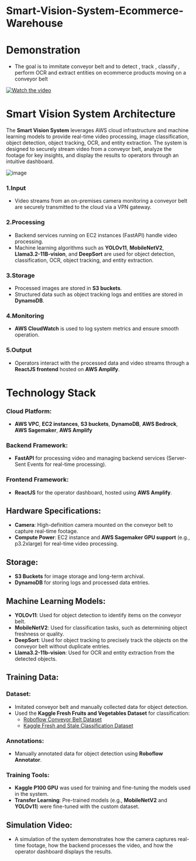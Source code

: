 # Smart-Vision-System-Ecommerce-Warehouse

# Demonstration 

* The goal is to immitate conveyor belt and to detect , track , classify , perform OCR and extract entities on ecommerce products moving on a conveyor belt
  
[![Watch the video](https://img.youtube.com/vi/Z_sjBRmlVX8/0.jpg)](https://youtu.be/Z_sjBRmlVX8?t=2s)

# Smart Vision System Architecture

The **Smart Vision System** leverages AWS cloud infrastructure and machine learning models to provide real-time video processing, image classification, object detection, object tracking, OCR, and entity extraction. The system is designed to securely stream video from a conveyor belt, analyze the footage for key insights, and display the results to operators through an intuitive dashboard.

![image](https://github.com/user-attachments/assets/b7ffe4ad-b97f-46a7-84f9-843e932c54e8)


### 1.Input
- Video streams from an on-premises camera monitoring a conveyor belt are securely transmitted to the cloud via a VPN gateway.

### 2.Processing
- Backend services running on EC2 instances (FastAPI) handle video processing.
- Machine learning algorithms such as **YOLOv11**, **MobileNetV2**, **Llama3.2-11B-vision**, and **DeepSort** are used for object detection, classification, OCR, object tracking, and entity extraction.

### 3.Storage
- Processed images are stored in **S3 buckets**.
- Structured data such as object tracking logs and entities are stored in **DynamoDB**.

### 4.Monitoring
- **AWS CloudWatch** is used to log system metrics and ensure smooth operation.

### 5.Output
- Operators interact with the processed data and video streams through a **ReactJS frontend** hosted on **AWS Amplify**.


# Technology Stack

### Cloud Platform:
- **AWS VPC**, **EC2 instances**, **S3 buckets**, **DynamoDB**, **AWS Bedrock**, **AWS Sagemaker**, **AWS Amplify**

### Backend Framework:
- **FastAPI** for processing video and managing backend services (Server-Sent Events for real-time processing).

### Frontend Framework:
- **ReactJS** for the operator dashboard, hosted using **AWS Amplify**.

## Hardware Specifications:
- **Camera**: High-definition camera mounted on the conveyor belt to capture real-time footage.
- **Compute Power**: EC2 instance and **AWS Sagemaker GPU support** (e.g., p3.2xlarge) for real-time video processing.

## Storage:
- **S3 Buckets** for image storage and long-term archival.
- **DynamoDB** for storing logs and processed data entries.

## Machine Learning Models:
- **YOLOv11**: Used for object detection to identify items on the conveyor belt.
- **MobileNetV2**: Used for classification tasks, such as determining object freshness or quality.
- **DeepSort**: Used for object tracking to precisely track the objects on the conveyor belt without duplicate entries.
- **Llama3.2-11b-vision**: Used for OCR and entity extraction from the detected objects.

## Training Data:

### Dataset:
- Imitated conveyor belt and manually collected data for object detection.
- Used the **Kaggle Fresh Fruits and Vegetables Dataset** for classification:
  - [Roboflow Conveyor Belt Dataset](https://app.roboflow.com/flipkart-grid-gqtdk/belt-nublw/2)
  - [Kaggle Fresh and Stale Classification Dataset](https://www.kaggle.com/datasets/swoyam2609/fresh-and-stale-classification)

### Annotations:
- Manually annotated data for object detection using **Roboflow Annotator**.

### Training Tools:
- **Kaggle P100 GPU** was used for training and fine-tuning the models used in the system.
- **Transfer Learning**: Pre-trained models (e.g., **MobileNetV2** and **YOLOv11**) were fine-tuned with the custom dataset.

## Simulation Video:
- A simulation of the system demonstrates how the camera captures real-time footage, how the backend processes the video, and how the operator dashboard displays the results.

